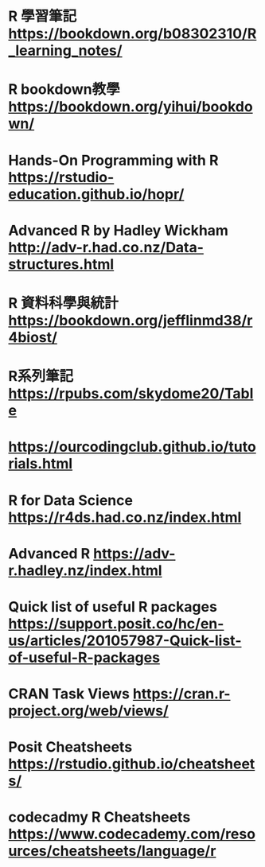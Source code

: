 # R 學習筆記  https://bookdown.org/b08302310/R_learning_notes/
# R bookdown教學  https://bookdown.org/yihui/bookdown/
# Hands-On Programming with R  https://rstudio-education.github.io/hopr/
# Advanced R by Hadley Wickham  http://adv-r.had.co.nz/Data-structures.html
# R 資料科學與統計  https://bookdown.org/jefflinmd38/r4biost/
# R系列筆記  https://rpubs.com/skydome20/Table
# https://ourcodingclub.github.io/tutorials.html 
# R for Data Science  https://r4ds.had.co.nz/index.html
# Advanced R  https://adv-r.hadley.nz/index.html
# Quick list of useful R packages  https://support.posit.co/hc/en-us/articles/201057987-Quick-list-of-useful-R-packages
# CRAN Task Views  https://cran.r-project.org/web/views/

# Posit Cheatsheets  https://rstudio.github.io/cheatsheets/
# codecadmy R Cheatsheets  https://www.codecademy.com/resources/cheatsheets/language/r

